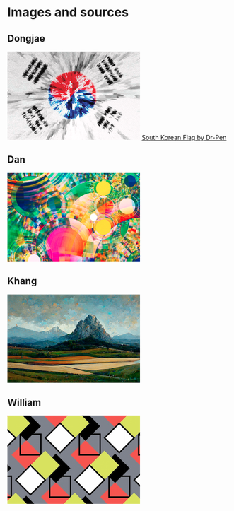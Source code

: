 # Images and sources

## Dongjae

![DJ](dj2022.png)
[South Korean Flag by Dr-Pen](https://wall.alphacoders.com/big.php?i=896462)

## Dan

![](dan2022.png)
[]()

## Khang

![](khang2022.png)
[]()

## William

![](william2022.png)
[]()

